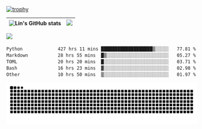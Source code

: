 [![trophy](https://github-profile-trophy.vercel.app/?username=ocss884&column=7)](https://github.com/ocss884)

| ![Lin's GitHub stats](https://github-readme-stats.vercel.app/api?username=ocss884&show_icons=true&hide_border=True&count_private=true) | ![](https://github-readme-streak-stats.herokuapp.com?user=ocss884&hide_border=true&date_format=M%20j%5B%2C%20Y%5D&ring=7EDDCF&fire=7EDDCF") |
| ------------------------------------------------------------ | ------------------------------------------------------------ |

![](https://komarev.com/ghpvc/?username=ocss884&color=brightgreen)

<!--START_SECTION:waka-->

```txt
Python             427 hrs 11 mins ███████████████████▒░░░░░   77.81 %
Markdown           28 hrs 55 mins  █▒░░░░░░░░░░░░░░░░░░░░░░░   05.27 %
TOML               20 hrs 20 mins  █░░░░░░░░░░░░░░░░░░░░░░░░   03.71 %
Bash               16 hrs 23 mins  ▓░░░░░░░░░░░░░░░░░░░░░░░░   02.98 %
Other              10 hrs 50 mins  ▒░░░░░░░░░░░░░░░░░░░░░░░░   01.97 %
```

<!--END_SECTION:waka-->

<p align="center">
   <img src="https://github.com/ocss884/ocss884/blob/output/github-snake.svg" alt="snake">
</p>
